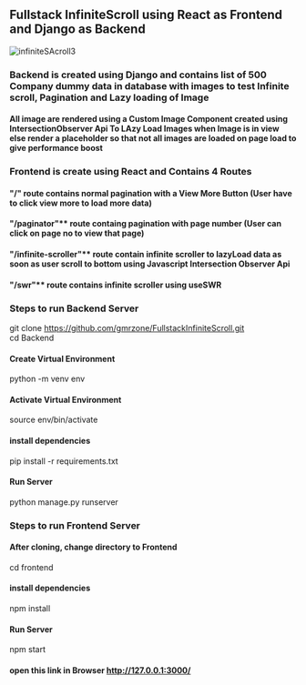 ## Fullstack InfiniteScroll using React as Frontend and Django as Backend
![infiniteSAcroll3](https://user-images.githubusercontent.com/65633542/116314846-80899300-a764-11eb-9859-b6397bfc0905.gif)
### Backend is created using Django and contains list of 500 Company dummy data in database with images to test Infinite scroll, Pagination and Lazy loading of Image


#### All image are rendered using a Custom Image Component created using IntersectionObserver Api To LAzy Load Images when Image is in view else render a placeholder so that not all images are loaded on page load to give performance boost

### Frontend is create using React and Contains 4 Routes

#### "/" route contains normal pagination with a View More Button (User have to click view more to load more data) <br>

#### "/paginator"** route containg pagination with page number (User can click on page no to view that page) <br>

#### "/infinite-scroller"** route contain infinite scroller to lazyLoad data as soon as user scroll to bottom using Javascript Intersection Observer Api<br>

#### "/swr"** route contains infinite scroller using useSWR <br>


### Steps to run Backend Server
git clone https://github.com/gmrzone/FullstackInfiniteScroll.git <br>
cd Backend

#### Create Virtual Environment
python -m venv env

#### Activate Virtual Environment
source env/bin/activate

#### install dependencies
pip install -r requirements.txt

#### Run Server
python manage.py runserver


### Steps to run Frontend Server

#### After cloning, change directory to Frontend
cd frontend

#### install dependencies
npm install

#### Run Server
npm start

#### open this link in Browser http://127.0.0.1:3000/
